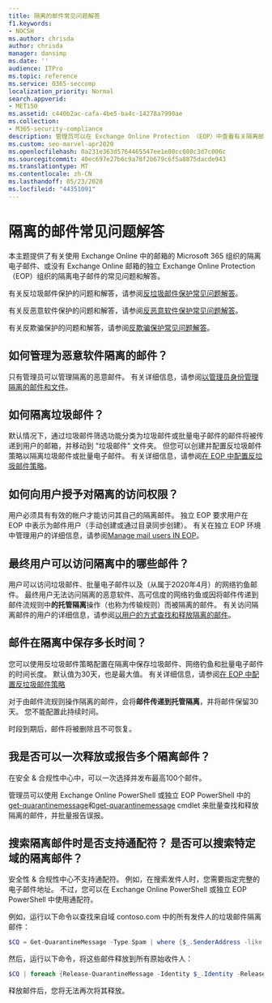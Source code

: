 ```yaml
---
title: 隔离的邮件常见问题解答
f1.keywords:
- NOCSH
ms.author: chrisda
author: chrisda
manager: dansimp
ms.date: ''
audience: ITPro
ms.topic: reference
ms.service: O365-seccomp
localization_priority: Normal
search.appverid:
- MET150
ms.assetid: c440b2ac-cafa-4be5-ba4c-14278a7990ae
ms.collection:
- M365-security-compliance
description: 管理员可以在 Exchange Online Protection （EOP）中查看有关隔离邮件的常见问题和解答。
ms.custom: seo-marvel-apr2020
ms.openlocfilehash: 0a231e363d5764465547ee1e80cc080c3d7c006c
ms.sourcegitcommit: 40ec697e27b6c9a78f2b679c6f5a8875dacde943
ms.translationtype: MT
ms.contentlocale: zh-CN
ms.lasthandoff: 05/23/2020
ms.locfileid: "44351091"
---
```

# <a name="quarantined-messages-faq"></a>隔离的邮件常见问题解答

本主题提供了有关使用 Exchange Online 中的邮箱的 Microsoft 365 组织的隔离电子邮件、或没有 Exchange Online 邮箱的独立 Exchange Online Protection （EOP）组织的隔离电子邮件的常见问题和解答。

有关反垃圾邮件保护的问题和解答，请参阅[反垃圾邮件保护常见问题解答](anti-spam-protection-faq.md)。

有关反恶意软件保护的问题和解答，请参阅[反恶意软件保护常见问题解答](anti-malware-protection-faq-eop.md)。

有关反欺骗保护的问题和解答，请参阅[反欺骗保护常见问题解答](anti-spoofing-protection-faq.md)。

## <a name="how-do-i-manage-messages-that-were-quarantined-for-malware"></a>如何管理为恶意软件隔离的邮件？

只有管理员可以管理隔离的恶意邮件。 有关详细信息，请参阅[以管理员身份管理隔离的邮件和文件](manage-quarantined-messages-and-files.md)。

## <a name="how-do-i-quarantine-spam"></a>如何隔离垃圾邮件？

默认情况下，通过垃圾邮件筛选功能分类为垃圾邮件或批量电子邮件的邮件将被传递到用户的邮箱，并移动到 "垃圾邮件" 文件夹。 但您可以创建并配置反垃圾邮件策略以隔离垃圾邮件或批量电子邮件。 有关详细信息，请参阅[在 EOP 中配置反垃圾邮件策略](configure-your-spam-filter-policies.md)。

## <a name="how-do-i-give-users-access-to-the-quarantine"></a>如何向用户授予对隔离的访问权限？

用户必须具有有效的帐户才能访问其自己的隔离邮件。 独立 EOP 要求用户在 EOP 中表示为邮件用户（手动创建或通过目录同步创建）。 有关在独立 EOP 环境中管理用户的详细信息，请参阅[Manage mail users IN EOP](manage-mail-users-in-eop.md)。

## <a name="what-messages-can-end-users-access-in-quarantine"></a>最终用户可以访问隔离中的哪些邮件？

用户可以访问垃圾邮件、批量电子邮件以及（从属于2020年4月）的网络钓鱼邮件。 最终用户无法访问隔离的恶意软件、高可信度的网络钓鱼或因将邮件传递到邮件流规则中**的托管隔离**操作（也称为传输规则）而被隔离的邮件。 有关访问隔离邮件的用户的详细信息，请参阅[以用户的方式查找和释放隔离的邮件](find-and-release-quarantined-messages-as-a-user.md)。

## <a name="how-long-are-messages-kept-in-the-quarantine"></a>邮件在隔离中保存多长时间？

您可以使用反垃圾邮件策略配置在隔离中保存垃圾邮件、网络钓鱼和批量电子邮件的时间长度。 默认值为30天，也是最大值。 有关详细信息，请参阅[在 EOP 中配置反垃圾邮件策略](configure-your-spam-filter-policies.md)

对于由邮件流规则操作隔离的邮件，会将**邮件传递到托管隔离**，并将邮件保留30天。 您不能配置此持续时间。

时段到期后，邮件将被删除且不可恢复。

## <a name="can-i-release-or-report-more-than-one-quarantined-message-at-a-time"></a>我是否可以一次释放或报告多个隔离邮件？

在安全 & 合规性中心中，可以一次选择并发布最高100个邮件。

管理员可以使用 Exchange Online PowerShell 或独立 EOP PowerShell 中的[get-quarantinemessage](https://docs.microsoft.com/powershell/module/exchange/get-quarantinemessage)和[get-quarantinemessage](https://docs.microsoft.com/powershell/module/exchange/release-quarantinemessage) cmdlet 来批量查找和释放隔离的邮件，并批量报告误报。

## <a name="are-wildcards-supported-when-searching-for-quarantined-messages-can-i-search-for-quarantined-messages-for-a-specific-domain"></a>搜索隔离邮件时是否支持通配符？ 是否可以搜索特定域的隔离邮件？

安全性 & 合规性中心不支持通配符。 例如，在搜索发件人时，您需要指定完整的电子邮件地址。 不过，您可以在 Exchange Online PowerShell 或独立 EOP PowerShell 中使用通配符。

例如，运行以下命令以查找来自域 contoso.com 中的所有发件人的垃圾邮件隔离邮件：

```powershell
$CQ = Get-QuarantineMessage -Type Spam | where {$_.SenderAddress -like "*@contoso.com"}
```

然后，运行以下命令，将这些邮件释放到所有原始收件人：

```powershell
$CQ | foreach {Release-QuarantineMessage -Identity $_.Identity -ReleaseToAll}
```

释放邮件后，您将无法再次将其释放。
